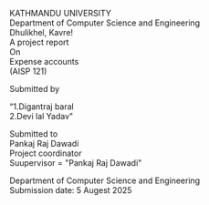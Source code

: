   KATHMANDU UNIVERSITY
<br>
Department of Computer Science and Engineering
<BR>
Dhulikhel, Kavre!
<BR>
A project report
<BR>
On
<br>
Expense accounts
<br>
(AISP 121)
<br>

Submitted by
<br>

   “1.Digantraj baral
   <br>
  2.Devi lal Yadav"
  <br>

  
  Submitted to
  <br>
Pankaj Raj Dawadi
<br>
Project coordinator
<br>
Suupervisor = "Pankaj Raj Dawadi"
<br>

Department of Computer Science and Engineering
<br>
Submission date: 5 Augest 2025
<br>





